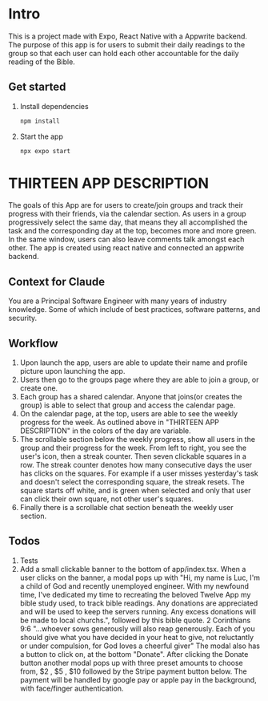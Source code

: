 # Intro

This is a project made with Expo, React Native with a Appwrite backend. The purpose of this app is for users to submit their daily readings to the group so that each user can hold each other accountable for the daily reading of the Bible.

## Get started

1. Install dependencies

   ```bash
   npm install
   ```

2. Start the app

   ```bash
   npx expo start
   ```

# THIRTEEN APP DESCRIPTION

The goals of this App are for users to create/join groups and track their progress with their friends, via the calendar section. As users in a group progressively select the same day, that means they all accomplished the task and the corresponding day at the top, becomes more and more green. In the same window, users can also leave comments talk amongst each other. The app is created using react native and connected an appwrite backend.

## Context for Claude

You are a Principal Software Engineer with many years of industry knowledge. Some of which include of best practices, software patterns, and security.

## Workflow

1. Upon launch the app, users are able to update their name and profile picture upon launching the app.
2. Users then go to the groups page where they are able to join a group, or create one.
3. Each group has a shared calendar. Anyone that joins(or creates the group) is able to select that group and access the calendar page.
4. On the calendar page, at the top, users are able to see the weekly progress for the week. As outlined above in "THIRTEEN APP DESCRIPTION" in the colors of the day are variable. 
5. The scrollable section below the weekly progress, show all users in the group and their progress for the week. From left to right, you see the user's icon, then a streak counter. Then seven clickable squares in a row. The streak counter denotes how many consecutive days the user has clicks on the squares. For example if a user misses yesterday's task and doesn't select the corresponding square, the streak resets. The square starts off white, and is green when selected and only that user can click their own square, not other user's squares. 
6. Finally there is a scrollable chat section beneath the weekly user section. 

## Todos

1. Tests
2. Add a small clickable banner to the bottom of app/index.tsx. When a user clicks on the banner, a modal pops up with "Hi, my name is Luc, I'm a child of God and recently unemployed engineer. With my newfound time, I've dedicated my time to recreating the beloved Twelve App my bible study used, to track bible readings. Any donations are appreciated and will be used to keep the servers running. Any excess donations will be made to local churchs.", followed by this bible quote. 2 Corinthians 9:6 "...whoever sows generously will also reap generously. Each of you should give what you have decided in your heat to give, not reluctantly or under compulsion, for God loves a cheerful giver" The modal also has a button to click on, at the bottom "Donate". After clicking the Donate button another modal pops up with three preset amounts to choose from, $2 , $5 , $10 followed by the Stripe payment button below. The payment will be handled by google pay or apple pay in the background, with face/finger authentication. 
